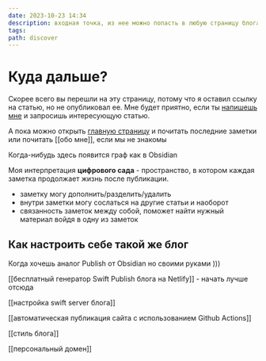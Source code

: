```yaml
---
date: 2023-10-23 14:34
description: входная точка, из нее можно попасть в любую страницу блога
tags: 
path: discover
---
```

# Куда дальше?

Скорее всего вы перешли на эту страницу, потому что я оставил ссылку на статью, но не опубликовал ее. 
Мне будет приятно, если ты [напишешь мне](https://t.me/serg_popyvanov) и запросишь интересующую статью. 

А пока можно открыть [главную страницу](https://s.popyvanov.ru) и почитать последние заметки или почитать [[обо мне]], если мы не знакомы

Когда-нибудь здесь появится граф как в Obsidian

Моя интерпретация **цифрового сада** - пространство, в котором каждая заметка продолжает жизнь после публикации.
- заметку могу дополнить/разделить/удалить
- внутри заметки могу сослаться на другие статьи и наоборот
- связанность заметок между собой, поможет найти нужный материал войдя в одну из заметок
 
## Как настроить себе такой же блог
Когда хочешь аналог Publish от Obsidian но своими руками )))

[[бесплатный генератор Swift Publish блога на Netlify]] - начать лучше отсюда

[[настройка swift server блога]]

[[автоматическая публикация сайта с использованием Github Actions]]

[[стиль блога]]

[[персональный домен]]

